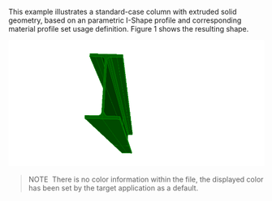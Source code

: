 ﻿This example illustrates a standard-case column with extruded solid geometry, based on an parametric I-Shape profile and corresponding material profile set usage definition. Figure 1 shows the resulting shape.

!["Column"](../../../../figures/examples/column_extruded.png "Figure 1 &mdash; Column with straight extrusion and parametric profile definition.")

> NOTE&nbsp; There is no color information within the file, the displayed color has been set by the target application as a default.